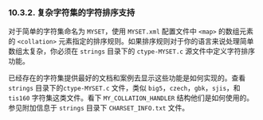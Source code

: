 ### 10.3.2. 复杂字符集的字符排序支持

对于简单的字符集命名为 `MYSET`，使用 `MYSET.xml` 配置文件中 `<map>` 的数组元素的 `<collation>` 元素指定的排序规则。如果排序规则对于你的语言来说处理简单数组太复杂，你必须在 `strings` 目录下的 `ctype-MYSET.c` 源文件中定义字符排序功能。

已经存在的字符集提供最好的文档和案例去显示这些功能是如何实现的。查看 `strings` 目录下的`ctype-MYSET.c` 文件，类似 `big5`，`czech`，`gbk`，`sjis`，和 `tis160` 字符集这类文件。看下 `MY_COLLATION_HANDLER` 结构他们是如何使用的。参见附加信息于 `strings` 目录下 `CHARSET_INFO.txt` 文件。